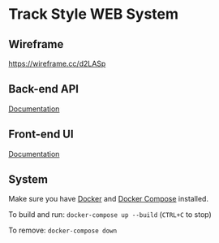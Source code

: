 # Track Style WEB System

## Wireframe

https://wireframe.cc/d2LASp

## Back-end API

[Documentation](/back-end/README.md)

## Front-end UI

[Documentation](/front-end/README.md)

## System

Make sure you have [Docker](https://docs.docker.com/get-docker/) and [Docker Compose](https://docs.docker.com/compose/install/) installed.

To build and run: `docker-compose up --build` (`CTRL+C` to stop)

To remove: `docker-compose down`
